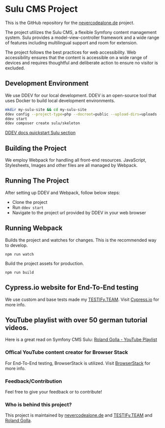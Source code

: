 # Sulu CMS Project

This is the GitHub repository for the [nevercodealone.de](https://nevercodealone.de) project.

The project utilizes the Sulu CMS, a flexible Symfony content management system. Sulu provides a model-view-controller framework and a wide range of features including multilingual support and room for extension.

The project follows the best practices for web accessibility. Web accessibility ensures that the content is accessible on a wide range of devices and requires thoughtful and deliberate action to ensure no visitor is excluded.

## Development Environment
We use DDEV for our local development. DDEV is an open-source tool that uses Docker to build local development environments.

```bash
mkdir my-sulu-site && cd my-sulu-site
ddev config --project-type=php --docroot=public --upload-dirs=uploads --database=mysql:8.0
ddev start
ddev composer create sulu/skeleton
```
[DDEV docs quickstart Sulu section](https://github.com/ddev/ddev/blob/master/docs/content/users/quickstart.md#sulu)

## Building the Project

We employ Webpack for handling all front-end resources. JavaScript, Stylesheets, Images and other files are all managed by Webpack.

## Running The Project

After setting up DDEV and Webpack, follow below steps:

* Clone the project
* Run `ddev start`
* Navigate to the project url provided by DDEV in your web browser

## Running Webpack
Builds the project and watches for changes. This is the recommended way to develop.
```
npm run watch
```

Build the project assets for production.
```
npm run build
```

## Cypress.io website for End-To-End testing
We use custom and base tests made my [TESTIFy.TEAM](https://www.testify.team/). Visit [Cypress.io](https://www.cypress.io/) for more info.

## YouTube playlist with over 50 german tutorial videos.
Here is a great read on Symfony CMS Sulu:
[Roland Golla - YouTube Playlist](https://www.youtube.com/playlist?list=PLKrKzhBjw2Y_bsIrig7rNLCXgZyYGMRgH)


### Offical YouTube content creator for Browser Stack
For End-To-End testing, BrowserStack is utilized. Visit [BrowserStack](https://www.browserstack.com/) for more info.

### Feedback/Contribution
Feel free to give your feedback or to contribute!

### Who is behind this project?
This project is maintained by [nevercodealone.de](https://nevercodealone.de) and [TESTIFy.TEAM](https://www.testify.team/) and [Roland Golla](https://rolandgolla.de/).
